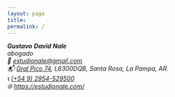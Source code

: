 ```yaml
---  
layout: page
title:
permalink: /
---  
```

<address><div class="vcard">
<!--img style="float: right; margin-left: 5px" src="https://estudionale.com/images/logo.svg" alt="Gustavo Nale" class="photo"/-->
        <span class="fn n">
        <span class="given-name"><strong>Gustavo</strong></span>
        <span class="additional-name"><strong>David</strong></span>
        <span class="family-name"><strong>Nale</strong></span>
        </span>
    <em>
        <div class="org">abogado</div>
    </em>📧 <a class="email" href="mailto:estudionale@gmail.com">estudionale@gmail.com</a>
    <div class="adr">
    <div class="street-address">📬 <a href="https://www.google.com.ar/maps/place/Estudio+Jur%C3%ADdico+Nale/@-36.6175027,-64.2961247,17z/data=!3m1!4b1!4m5!3m4!1s0x95c2cd08e24613a7:0x32b2c5e7a10f6320!8m2!3d-36.617507!4d-64.293936?hl=es" target="_blank" rel="noopener noreferrer">Gral Pico 74</a>,
        <span class="postal-code">L6300DQB</span>,
        <span class="locality">Santa Rosa</span>, 
        <span class="region">La Pampa</span>,
        <span class="country-name">AR</span>.</div>
    </div><div class="tel">📞 <a href="tel:+5492954529500">(+54 9) 2954-529500</a></div>
    <div class="url">🌐 <a href="https://estudionale.com/">https://estudionale.com/</a></div></div>
 </address>
